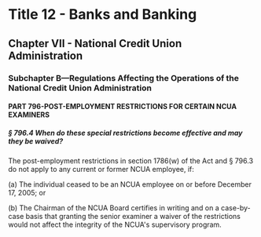 
# Title 12 - Banks and Banking
## Chapter VII - National Credit Union Administration
### Subchapter B—Regulations Affecting the Operations of the National Credit Union Administration
#### PART 796-POST-EMPLOYMENT RESTRICTIONS FOR CERTAIN NCUA EXAMINERS
##### § 796.4 When do these special restrictions become effective and may they be waived?

The post-employment restrictions in section 1786(w) of the Act and § 796.3 do not apply to any current or former NCUA employee, if:

(a) The individual ceased to be an NCUA employee on or before December 17, 2005; or

(b) The Chairman of the NCUA Board certifies in writing and on a case-by-case basis that granting the senior examiner a waiver of the restrictions would not affect the integrity of the NCUA's supervisory program.
